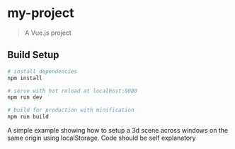 # my-project

> A Vue.js project

## Build Setup

``` bash
# install dependencies
npm install

# serve with hot reload at localhost:8080
npm run dev

# build for production with minification
npm run build
```

A simple example showing how to setup a 3d scene across windows on the same origin using localStorage. Code should be self explanatory
